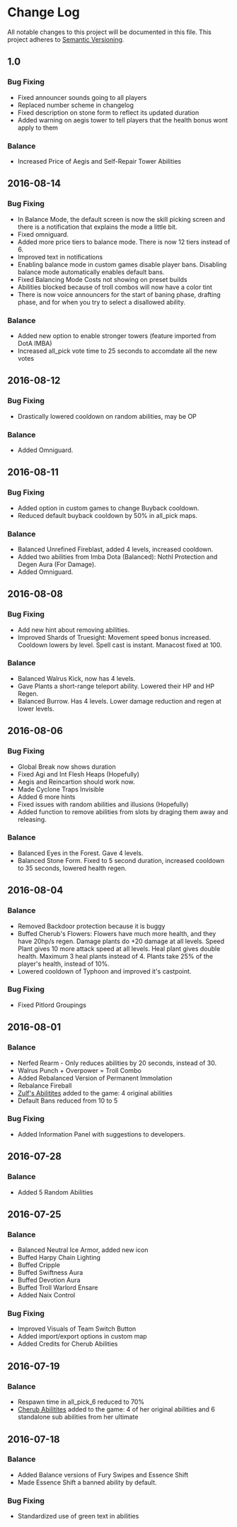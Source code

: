 
# Change Log
All notable changes to this project will be documented in this file.
This project adheres to [Semantic Versioning](http://semver.org/).

## 1.0

### Bug Fixing
- Fixed announcer sounds going to all players
- Replaced number scheme in changelog
- Fixed description on stone form to reflect its updated duration 
- Added warning on aegis tower to tell players that the health bonus wont apply to them

### Balance
- Increased Price of Aegis and Self-Repair Tower Abilities

## 2016-08-14

### Bug Fixing
- In Balance Mode, the default screen is now the skill picking screen and there is a notification that explains the mode a little bit.
- Fixed omniguard. 
- Added more price tiers to balance mode. There is now 12 tiers instead of 6. 
- Improved text in notifications
- Enabling balance mode in custom games disable player bans. Disabling balance mode automatically enables default bans.
- Fixed Balancing Mode Costs not showing on preset builds
- Abilities blocked because of troll combos will now have a color tint
- There is now voice announcers for the start of baning phase, drafting phase, and for when you try to select a disallowed ability. 

### Balance
- Added new option to enable stronger towers (feature imported from DotA IMBA)
- Increased all_pick vote time to 25 seconds to accomdate all the new votes

## 2016-08-12

### Bug Fixing
- Drastically lowered cooldown on random abilities, may be OP

### Balance
- Added Omniguard. 

## 2016-08-11

### Bug Fixing
- Added option in custom games to change Buyback cooldown.
- Reduced default buyback cooldown by 50% in all_pick maps. 

### Balance
- Balanced Unrefined Fireblast, added 4 levels, increased cooldown.
- Added two abilities from Imba Dota (Balanced): Nothl Protection and Degen Aura (For Damage).
- Added Omniguard. 

## 2016-08-08

### Bug Fixing
- Add new hint about removing abilities. 
- Improved Shards of Truesight: Movement speed bonus increased. Cooldown lowers by level. Spell cast is instant. Manacost fixed at 100.

### Balance
- Balanced Walrus Kick, now has 4 levels. 
- Gave Plants a short-range teleport ability. Lowered their HP and HP Regen. 
- Balanced Burrow. Has 4 levels. Lower damage reduction and regen at lower levels. 

## 2016-08-06

### Bug Fixing
- Global Break now shows duration
- Fixed Agi and Int Flesh Heaps (Hopefully)
- Aegis and Reincartion should work now.
- Made Cyclone Traps Invisible
- Added 6 more hints
- Fixed issues with random abilities and illusions (Hopefully)
- Added function to remove abilities from slots by draging them away and releasing. 

### Balance
- Balanced Eyes in the Forest. Gave 4 levels. 
- Balanced Stone Form. Fixed to 5 second duration, increased cooldown to 35 seconds, lowered health regen. 

## 2016-08-04
### Balance
- Removed Backdoor protection because it is buggy
- Buffed Cherub's Flowers: Flowers have much more health, and they have 20hp/s regen. 
Damage plants do +20 damage at all levels. 
Speed Plant gives 10 more attack speed at all levels. 
Heal plant gives double health. Maximum 3 heal plants instead of 4. 
Plants take 25% of the player's health, instead of 10%.
- Lowered cooldown of Typhoon and improved it's castpoint. 

### Bug Fixing
- Fixed Pitlord Groupings

## 2016-08-01
### Balance
- Nerfed Rearm - Only reduces abilities by 20 seconds, instead of 30.
- Walrus Punch + Overpower = Troll Combo
- Added Rebalanced Version of Permanent Immolation
- Rebalance Fireball
- [Zulf's Abilitites](http://dotaconcept.com/hero/70) added to the game: 4 original abilities
- Default Bans reduced from 10 to 5

### Bug Fixing
- Added Information Panel with suggestions to developers. 

## 2016-07-28
### Balance
- Added 5 Random Abilities

## 2016-07-25
### Balance
- Balanced Neutral Ice Armor, added new icon
- Buffed Harpy Chain Lighting
- Buffed Cripple
- Buffed Swiftness Aura
- Buffed Devotion Aura
- Buffed Troll Warlord Ensare
- Added Naix Control

### Bug Fixing
- Improved Visuals of Team Switch Button
- Added import/export options in custom map
- Added Credits for Cherub Abilities

## 2016-07-19
### Balance
- Respawn time in all_pick_6 reduced to 70%
- [Cherub Abilitites](http://dotaconcept.com/hero/88) added to the game: 4 of her original abilities and 6 standalone sub abilities from her ultimate

## 2016-07-18
### Balance
- Added Balance versions of Fury Swipes and Essence Shift
- Made Essence Shift a banned ability by default. 

### Bug Fixing
- Standardized use of green text in abilities

